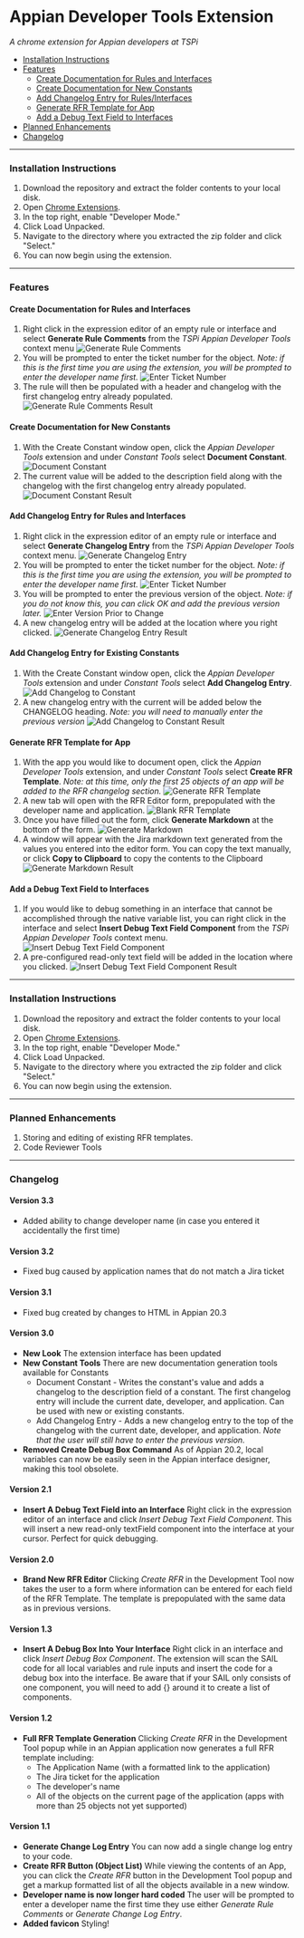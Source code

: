 # Appian Developer Tools Extension

*A chrome extension for Appian developers at TSPi*
* [Installation Instructions](#Installation-Instructions)
* [Features](#Features)
  * [Create Documentation for Rules and Interfaces](#Create-Documentation-for-Rules-and-Interfaces)
  * [Create Documentation for New Constants](#Create-Documentation-for-New-Constants)
  * [Add Changelog Entry for Rules/Interfaces](#Add-Changelog-Entry-for-Rules-and-Interfaces)
  * [Generate RFR Template for App](#Generate-RFR-Template-for-App)
  * [Add a Debug Text Field to Interfaces](#Add-a-Debug-Text-Field-to-Interfaces)
* [Planned Enhancements](#Planned-Enhancements)
* [Changelog](#Changelog)
----
### Installation Instructions
1. Download the repository and extract the folder contents to your local disk.
2. Open [Chrome Extensions](chrome://extensions).
3. In the top right, enable "Developer Mode."
4. Click Load Unpacked.
5. Navigate to the directory where you extracted the zip folder and click "Select."
6. You can now begin using the extension.
---
### Features
#### Create Documentation for Rules and Interfaces
1. Right click in the expression editor of an empty rule or interface and select **Generate Rule Comments** from the *TSPi Appian Developer Tools* context menu
![Generate Rule Comments](screenshots/generate_rule_comments_1.png)
2. You will be prompted to enter the ticket number for the object. *Note: if this is the first time you are using the extension, you will be prompted to enter the developer name first.*
![Enter Ticket Number](screenshots/generate_rule_comments_2.png)
3. The rule will then be populated with a header and changelog with the first changelog entry already populated.
![Generate Rule Comments Result](screenshots/generate_rule_comments_3.png)

#### Create Documentation for New Constants
1. With the Create Constant window open, click the *Appian Developer Tools* extension and under *Constant Tools* select **Document Constant**.
![Document Constant](screenshots/document_constant_1.png)
2. The current value will be added to the description field along with the changelog with the first changelog entry already populated.
![Document Constant Result](screenshots/document_constant_2.png)

#### Add Changelog Entry for Rules and Interfaces
1. Right click in the expression editor of an empty rule or interface and select **Generate Changelog Entry** from the *TSPi Appian Developer Tools* context menu.
![Generate Changelog Entry](screenshots/generate_changelog_entry_1.png)
2. You will be prompted to enter the ticket number for the object. *Note: if this is the first time you are using the extension, you will be prompted to enter the developer name first.*
![Enter Ticket Number](screenshots/generate_changelog_entry_2.png)
3. You will be prompted to enter the previous version of the object. *Note: if you do not know this, you can click OK and add the previous version later.*
![Enter Version Prior to Change](screenshots/generate_changelog_entry_3.png)
4. A new changelog entry will be added at the location where you right clicked.
![Generate Changelog Entry Result](screenshots/generate_changelog_entry_4.png)

#### Add Changelog Entry for Existing Constants
1. With the Create Constant window open, click the *Appian Developer Tools* extension and under *Constant Tools* select **Add Changelog Entry**.
![Add Changelog to Constant](screenshots/add_constant_changelog_entry_1.png)
2. A new changelog entry with the current will be added below the CHANGELOG heading. *Note: you will need to manually enter the previous version*
![Add Changelog to Constant Result](screenshots/add_constant_changelog_entry_2.png)

#### Generate RFR Template for App
1. With the app you would like to document open, click the *Appian Developer Tools* extension, and under *Constant Tools* select **Create RFR Template**. *Note: at this time, only the first 25 objects of an app will be added to the RFR changelog section.*
![Generate RFR Template](screenshots/rfr_template_1.png)
2. A new tab will open with the RFR Editor form, prepopulated with the developer name and application.
![Blank RFR Template](screenshots/rfr_template_2.png)
3. Once you have filled out the form, click **Generate Markdown** at the bottom of the form.
![Generate Markdown](screenshots/rfr_template_3.png)
4. A window will appear with the Jira markdown text generated from the values you entered into the editor form. You can copy the text manually, or click **Copy to Clipboard** to copy the contents to the Clipboard
![Generate Markdown Result](screenshots/rfr_template_4.png)

#### Add a Debug Text Field to Interfaces
1. If you would like to debug something in an interface that cannot be accomplished through the native variable list, you can right click in the interface and select **Insert Debug Text Field Component** from the *TSPi Appian Developer Tools* context menu.
![Insert Debug Text Field Component](screenshots/add_debug_text_1.png)
2. A pre-configured read-only text field will be added in the location where you clicked.
![Insert Debug Text Field Component Result](screenshots/add_debug_text_2.png)
----
### Installation Instructions
1. Download the repository and extract the folder contents to your local disk.
2. Open [Chrome Extensions](chrome://extensions).
3. In the top right, enable "Developer Mode."
4. Click Load Unpacked.
5. Navigate to the directory where you extracted the zip folder and click "Select."
6. You can now begin using the extension.
---
### Planned Enhancements
1. Storing and editing of existing RFR templates.
2. Code Reviewer Tools
---
### Changelog
#### Version 3.3
* Added ability to change developer name (in case you entered it accidentally the first time)

#### Version 3.2
* Fixed bug caused by application names that do not match a Jira ticket

#### Version 3.1
* Fixed bug created by changes to HTML in Appian 20.3

#### Version 3.0
* **New Look** The extension interface has been updated
* **New Constant Tools** There are new documentation generation tools available for Constants
  * Document Constant - Writes the constant's value and adds a changelog to the description field of a constant. The first changelog entry will include the current date, developer, and application. Can be used with new or existing constants.
  * Add Changelog Entry - Adds a new changelog entry to the top of the changelog with the current date, developer, and application. *Note that the user will still have to enter the previous version.*
* **Removed Create Debug Box Command** As of Appian 20.2, local variables can now be easily seen in the Appian interface designer, making this tool obsolete.

#### Version 2.1
* **Insert A Debug Text Field into an Interface** Right click in the expression editor of an interface and click *Insert Debug Text Field Component*. This will insert a new read-only textField component into the interface at your cursor. Perfect for quick debugging.

#### Version 2.0
* **Brand New RFR Editor** Clicking *Create RFR* in the Development Tool now takes the user to a form where information can be entered for each field of the RFR Template. The template is prepopulated with the same data as in previous versions.

#### Version 1.3
* **Insert A Debug Box Into Your Interface** Right click in an interface and click *Insert Debug Box Component*. The extension will scan the SAIL code for all local variables and rule inputs and insert the code for a debug box into the interface. Be aware that if your SAIL only consists of one component, you will need to add {} around it to create a list of components.

#### Version 1.2
* **Full RFR Template Generation** Clicking *Create RFR* in the Development Tool popup while in an Appian application now generates a full RFR template including:
  * The Application Name (with a formatted link to the application)
  * The Jira ticket for the application
  * The developer's name
  * All of the objects on the current page of the application (apps with more than 25 objects not yet supported)

#### Version 1.1
* **Generate Change Log Entry** You can now add a single change log entry to your code.
* **Create RFR Button (Object List)** While viewing the contents of an App, you can click the *Create RFR* button in the Development Tool popup and get a markup formatted list of all the objects available in a new window.
* **Developer name is now longer hard coded** The user will be prompted to enter a developer name the first time they use either *Generate Rule Comments* or *Generate Change Log Entry*.
* **Added favicon** Styling!
